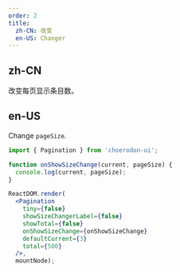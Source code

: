 ```yaml
---
order: 2
title:
  zh-CN: 改变
  en-US: Changer
---
```


## zh-CN

改变每页显示条目数。

## en-US

Change `pageSize`.

````jsx
import { Pagination } from 'choerodon-ui';

function onShowSizeChange(current, pageSize) {
  console.log(current, pageSize);
}

ReactDOM.render(
  <Pagination
    tiny={false}
    showSizeChangerLabel={false}
    showTotal={false}
    onShowSizeChange={onShowSizeChange}
    defaultCurrent={3}
    total={500}
  />,
  mountNode);
````
